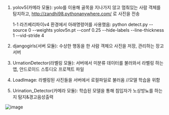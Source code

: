 1. yolov5(카메라 모듈): yolo를 이용해 골목을 지나가지 않고 멈춰있는 사람 객체를 탐지하고, http://zandhi98.pythonanywhere.com/ 로 사진을 전송

    1-1 라즈베리파이v4 환경에서 아래명령어를 사용했음:
    python detect.py --source 0 --weights yolov5n.pt --conf 0.25 --hide-labels --line-thickness 1 --vid-stride 4

2. djangogirls(서버 모듈): 수상한 행동을 한 사람 객체으 사진을 저장, 관리하는 장고 서버
   
3. UrnationDetector(라벨링 모듈): 서버에서 미분류 데이터를 불러와서 라벨링 하는 앱, 안드로이드 스튜디오 프로젝트 파일
   
5. LoadImage: 라벨링된 사진들을 서버에서 로컬파일로 불러옴 //모델 학습을 위함
   
7. Urination_Detector(카메라 모듈): 학습된 모델을 통해 침입자가 노상방뇨를 하는지 탐지&경고음성출력


![image](https://github.com/ZANDHIFORCE/UrinationDetector/assets/91401488/c32b9206-5475-4aca-b66f-25d31d315a39)
